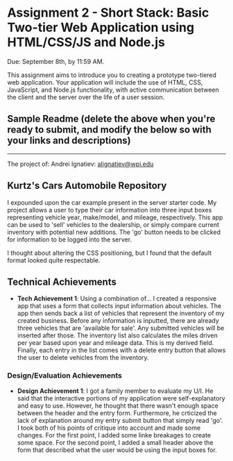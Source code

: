 Assignment 2 - Short Stack: Basic Two-tier Web Application using HTML/CSS/JS and Node.js  
===

Due: September 8th, by 11:59 AM.

This assignment aims to introduce you to creating a prototype two-tiered web application. 
Your application will include the use of HTML, CSS, JavaScript, and Node.js functionality, with active communication between the client and the server over the life of a user session.


Sample Readme (delete the above when you're ready to submit, and modify the below so with your links and descriptions)
---

---
The project of:
    Andrei Ignatiev:
        alignatiev@wpi.edu



## Kurtz's Cars Automobile Repository
I expounded upon the car example present in the server starter code. My project allows a user to type
their car information into three input boxes representing vehicle year, make/model, and mileage, respectively. This app can be used to 'sell' vehicles to the dealership, or simply compare current inventory with potential new additions. The 'go' button needs to be clicked for information to be logged into the server. 

I thought about altering the CSS positioning, but I found that the default format looked quite respectable.

## Technical Achievements
- **Tech Achievement 1**: Using a combination of...
I created a responsive app that uses a form that collects input information about vehicles. The app then sends back a list of vehicles that represent the inventory of my created business. Before any information is inputted, there are already three vehicles that are 'available for sale'. Any submitted vehicles will be inserted after those. The inventory list also calculates the miles driven per year based upon year and mileage data. This is my derived field. Finally, each entry in the list comes with a delete entry button that allows the user to delete vehicles from the inventory. 

### Design/Evaluation Achievements
- **Design Achievement 1**: 
I got a family member to evaluate my U/I. He said that the interactive portions of my application were self-explanatory and easy to use. However, he thought that there wasn't enough space between the header and the entry form. Furthermore, he crticized the lack of explanation around my entry submit button that simply read 'go'. I took both of his points of critique into account and made some changes. For the first point, I added some linke breakages to create some space. For the second point, I added a small header above the form that described what the user would be using the input boxes for. 
